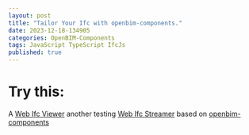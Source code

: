 ```yaml
---
layout: post
title: "Tailor Your Ifc with openbim-components."
date: 2023-12-18-134905 
categories: OpenBIM-Components
tags: JavaScript TypeScript IfcJs
published: true
---
```

<script src="/assets/signup/signup.js"></script>
<signup-component></signup-component>

# **Try** this:
A [Web Ifc Viewer](/assets/tyIfc/index.html)
another testing [Web Ifc Streamer](/assets/dist/index.html)
based on [openbim-components](https://github.com/IFCjs/components)